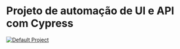 # Projeto de automação de UI e API com Cypress

[![Default Project](https://img.shields.io/endpoint?url=https://cloud.cypress.io/badge/count/hpv9wr&style=flat&logo=cypress)](https://cloud.cypress.io/projects/hpv9wr/runs)